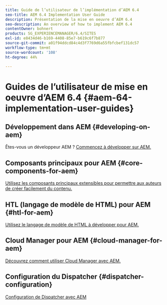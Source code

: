 ```yaml
---
title: Guide de l’utilisateur de l’implémentation d’AEM 6.4
seo-title: AEM 6.4 Implementation User Guide
description: Présentation de la mise en oeuvre d’AEM 6.4
seo-description: An overview of how to implement AEM 6.4
contentOwner: bohnert
products: SG_EXPERIENCEMANAGER/6.4/SITES
exl-id: e8434d46-b169-4408-85e7-b619c6f7b877
source-git-commit: a01f94ddcd84c4d3f7769d6a55fbfcbef131dc57
workflow-type: tm+mt
source-wordcount: '108'
ht-degree: 44%

---
```


# Guides de l’utilisateur de mise en oeuvre d’AEM 6.4 {#aem-64-implementation-user-guides}

## Développement dans AEM {#developing-on-aem}

Êtes-vous un développeur AEM ? [Commencez à développer sur AEM.](/help/sites-developing/home.md)

## Composants principaux pour AEM {#core-components-for-aem}

[Utilisez les composants principaux extensibles pour permettre aux auteurs de créer facilement du contenu.](https://docs.adobe.com/content/help/fr-FR/experience-manager-core-components/using/introduction.html)

## HTL (langage de modèle de HTML) pour AEM {#htl-for-aem}

[Utilisez le langage de modèle de HTML à développer pour AEM.](https://docs.adobe.com/content/help/fr-FR/experience-manager-htl/using/overview.html)

## Cloud Manager pour AEM {#cloud-manager-for-aem}

[Découvrez comment utiliser Cloud Manager avec AEM.](https://experienceleague.adobe.com/docs/experience-manager-cloud-manager/using/introduction-to-cloud-manager.html?lang=fr)

## Configuration du Dispatcher {#dispatcher-configuration}

[Configuration de Dispatcher avec AEM](https://docs.adobe.com/content/help/fr-FR/experience-manager-dispatcher/using/dispatcher.html)
